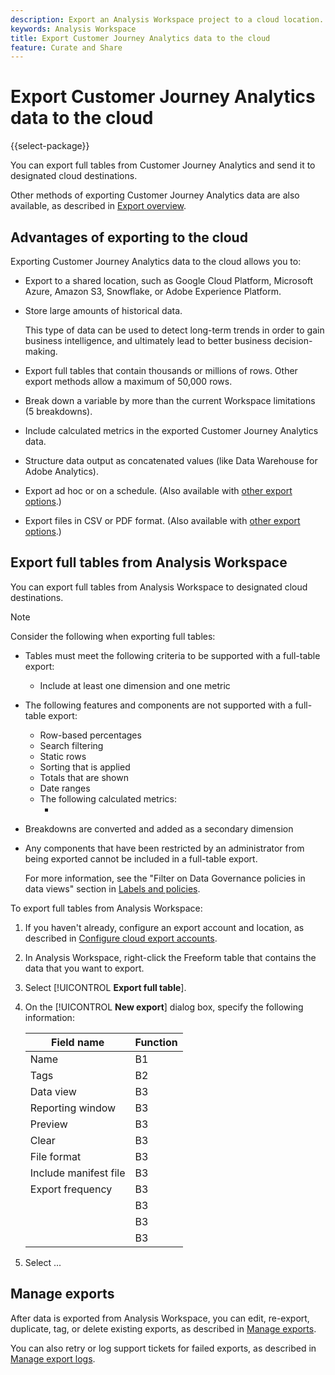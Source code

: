```yaml
---
description: Export an Analysis Workspace project to a cloud location.
keywords: Analysis Workspace
title: Export Customer Journey Analytics data to the cloud
feature: Curate and Share
---
```

# Export Customer Journey Analytics data to the cloud

{{select-package}}

You can export full tables from Customer Journey Analytics and send it to designated cloud destinations. 

Other methods of exporting Customer Journey Analytics data are also available, as described in [Export overview](/help/analysis-workspace/export/export-project-overview.md).

## Advantages of exporting to the cloud

Exporting Customer Journey Analytics data to the cloud allows you to: 

* Export to a shared location, such as Google Cloud Platform, Microsoft Azure, Amazon S3, Snowflake, or Adobe Experience Platform.

* Store large amounts of historical data.

  This type of data can be used to detect long-term trends in order to gain business intelligence, and ultimately lead to better business decision-making.
  
* Export full tables that contain thousands or millions of rows. Other export methods allow a maximum of 50,000 rows.

* Break down a variable by more than the current Workspace limitations (5 breakdowns). <!-- does this apply to the other export methods also? -->

* Include calculated metrics in the exported Customer Journey Analytics data.

* Structure data output as concatenated values (like Data Warehouse for Adobe Analytics).

* Export ad hoc or on a schedule. (Also available with [other export options](/help/analysis-workspace/export/export-project-overview.md).)

* Export files in CSV or PDF format. (Also available with [other export options](/help/analysis-workspace/export/export-project-overview.md).)

## Export full tables from Analysis Workspace

You can export full tables from Analysis Workspace to designated cloud destinations. 

>[!NOTE]
>
>Consider the following when exporting full tables:
>* Tables must meet the following criteria to be supported with a full-table export:
>   * Include at least one dimension and one metric 
>
>* The following features and components are not supported with a full-table export:
>
>   * Row-based percentages
>   * Search filtering
>   * Static rows
>   * Sorting that is applied 
>   * Totals that are shown 
>   * Date ranges
>   * The following calculated metrics:
>        * <!-- add list of components. I asked for a list in Slack. In Saved for later -->
>* Breakdowns are converted and added as a secondary dimension
>
>* Any components that have been restricted by an administrator from being exported cannot be included in a full-table export. 
>  
>   For more information, see the "Filter on Data Governance policies in data views" section in [Labels and policies](/help/data-views/data-governance.md).

To export full tables from Analysis Workspace:

1. If you haven't already, configure an export account and location, as described in [Configure cloud export accounts](/help/components/exports/cloud-export-accounts.md).

1. In Analysis Workspace, right-click the Freeform table that contains the data that you want to export. 

1. Select [!UICONTROL **Export full table**].

1. On the [!UICONTROL **New export**] dialog box, specify the following information:

   |Field name | Function | 
   |---------|----------|
   | Name | B1 | 
   | Tags | B2 | 
   | Data view | B3 | 
   | Reporting window | B3 | 
   | Preview | B3 | 
   | Clear | B3 | 
   | File format | B3 | 
   | Include manifest file | B3 | 
   | Export frequency | B3 | 
   |  | B3 | 
   |  | B3 | 
   |  | B3 | 

1. Select ...

## Manage exports

After data is exported from Analysis Workspace, you can edit, re-export, duplicate, tag, or delete existing exports, as described in [Manage exports](/help/components/exports/manage-exports.md). 

You can also retry or log support tickets for failed exports, as described in [Manage export logs](/help/components/exports/manage-export-logs.md).

